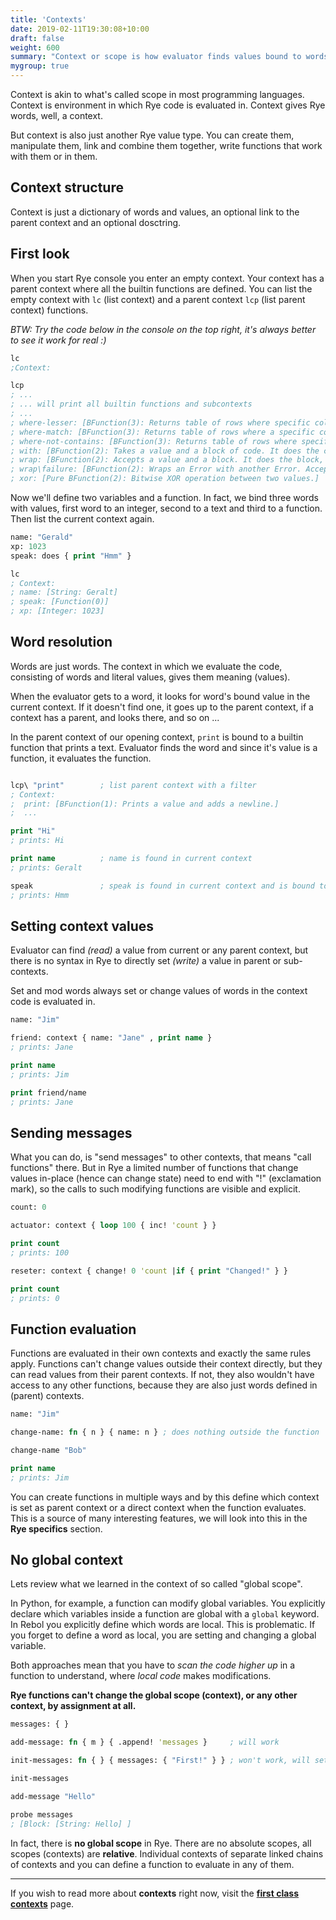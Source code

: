 ```yaml
---
title: 'Contexts'
date: 2019-02-11T19:30:08+10:00
draft: false
weight: 600
summary: "Context or scope is how evaluator finds values bound to words."
mygroup: true
---
```


Context is akin to what's called scope in most programming languages. Context is environment in which Rye code is evaluated in. Context gives Rye words, well, a context. 

But context is also just another Rye value type. You can create them, manipulate them, link and combine them together, write functions that work with them or in them.

## Context structure

Context is just a dictionary of words and values, an optional link to the parent context and an optional dosctring.

## First look

When you start Rye console you enter an empty context. Your context has a parent context where all the builtin functions are defined. You can list the empty context with `lc` (list context) and a parent context `lcp` (list parent context) functions.
 
_BTW: Try the code below in the console on the top right, it's always better to see it work for real :)_

```clojure
lc
;Context:

lcp
; ...
; ... will print all builtin functions and subcontexts
; ...
; where-lesser: [BFunction(3): Returns table of rows where specific colum is lesser than given value.]
; where-match: [BFunction(3): Returns table of rows where a specific colum matches a regex.]
; where-not-contains: [BFunction(3): Returns table of rows where specific colum contains a given string value.]
; with: [BFunction(2): Takes a value and a block of code. It does the code with the value injected.]
; wrap: [BFunction(2): Accepts a value and a block. It does the block, with value injected, and returns (passes on) the initial value.]
; wrap\failure: [BFunction(2): Wraps an Error with another Error. Accepts String as message, Integer as code, or block for multiple parameters and Error as arguments.]
; xor: [Pure BFunction(2): Bitwise XOR operation between two values.]
```

Now we'll define two variables and a function. In fact, we bind three words with values, first word to an integer, second to a text and third to a function. Then list the current context again. 

```clojure
name: "Gerald"
xp: 1023
speak: does { print "Hmm" }

lc
; Context:
; name: [String: Geralt]
; speak: [Function(0)]
; xp: [Integer: 1023]

```


## Word resolution

Words are just words. The context in which we evaluate the code, consisting of words and literal values, gives them meaning (values).

When the evaluator gets to a word, it looks for word's bound value in the current context. If it doesn't find one, it goes up to the parent context, if a context has a parent, and looks there, and so on ...

In the parent context of our opening context, `print` is bound to a builtin function that prints a text. Evaluator finds the word and since it's value is a function, it evaluates the function.

```clojure

lcp\ "print"        ; list parent context with a filter
; Context:
;  print: [BFunction(1): Prints a value and adds a newline.]
;  ...

print "Hi"
; prints: Hi

print name          ; name is found in current context
; prints: Geralt

speak               ; speak is found in current context and is bound to a function
; prints: Hmm
```

## Setting context values

Evaluator can find _(read)_ a value from current or any parent context, but there is no syntax in Rye to directly set _(write)_ a value in parent or sub-contexts. 

Set and mod words always set or change values of words in the context code is evaluated in.

```clojure
name: "Jim"

friend: context { name: "Jane" , print name }
; prints: Jane

print name
; prints: Jim

print friend/name
; prints: Jane
```

## Sending messages

What you can do, is "send messages" to other contexts, that means "call functions" there. But in Rye a limited number of functions that change values in-place (hence can change state) need to end with "!" (exclamation mark), so the calls to such modifying functions are visible and explicit.

```clojure
count: 0

actuator: context { loop 100 { inc! 'count } }

print count
; prints: 100

reseter: context { change! 0 'count |if { print "Changed!" } }

print count
; prints: 0
```


## Function evaluation

Functions are evaluated in their own contexts and exactly the same rules apply. Functions can't change values outside their context directly, but they can read values from their parent contexts. If not, they also wouldn't have access to any other functions, because they  are also just words defined in (parent) contexts.

```clojure
name: "Jim"

change-name: fn { n } { name: n } ; does nothing outside the function

change-name "Bob"

print name
; prints: Jim
```

You can create functions in multiple ways and by this define which context is set as parent context or a direct context when the function evaluates. This is a source of many interesting features, we will look into this in the **Rye specifics** section.

## No global context

Lets review what we learned in the context of so called "global scope". 

In Python, for example, a function can modify global variables. You explicitly declare which variables inside a function are global with a `global` keyword.
In Rebol you explicitly define which 
words are local. This is problematic. If you forget to define a word as local, you are setting and changing a global variable. 

Both approaches mean that you have to _scan the code higher up_ in a function to understand, where _local code_ makes modifications.

**Rye functions can't change the global scope (context), or any other context, by assignment at all.**

```clojure
messages: { }

add-message: fn { m } { .append! 'messages }     ; will work

init-messages: fn { } { messages: { "First!" } } ; won't work, will set local messages

init-messages

add-message "Hello"

probe messages
; [Block: [String: Hello] ]
```

In fact, there is **no global scope** in Rye. There are no absolute scopes, all scopes (contexts) are **relative**. Individual contexts of separate linked chains of contexts and you can define a function to evaluate in any of them.


---

If you wish to read more about **contexts** right now, visit the **[first class contexts](../../specifics/context/)** page.



<!--
### Evaluation 

Let's do few very basic things and explain exactly how the words resolve. The code behaves as one would expect, so what I'll be explaining will be maybe painfully obvious, but it's good 
to be certain about the mechanism, not just assume it behaves as you imagine.

```clojure
print "Hi"
; prints: Hi
```

Evaluator arrives at word `print`, since it's not defined in current context it looks up the parent where it finds it bound to a builtin function accepting one argument.
It finds text "Hi" as the next value which it uses as the argument to builtin function `print` and the builtin function prints it. We can check that print really is defined
in a parent context.

```clojure
lsp\ "print"
; Context:
;  print: [BFunction(1): Prints a value and adds a newline.]
;  ...
```

Now we'll print a word defined in current context. Evaluator as before goes seeking an argument for the builtin function, but arrives at a word name. It looks in local context
first and finds it bound to text "Geralt" so it returns the text to the function at it prints it.

```clojure
print name
; prints: Geralt
```

Now we'll call a function `speak`. It's evaluated in it's own context but of which parent context is current context at runtime. We have plenty of options for it to be evaluated in context of it's creation, or any custom context or linked to a custom context.

So evaluator arrives as word speak. It finds it in current context bound to a function with no arguments. It evaluates it's body in it's own context. There is no print defined in it, so it looks at the parent context. There is no print there, but it is in the parent of the parent.

```clojure
speak
; prints: Hmm
```
-->

